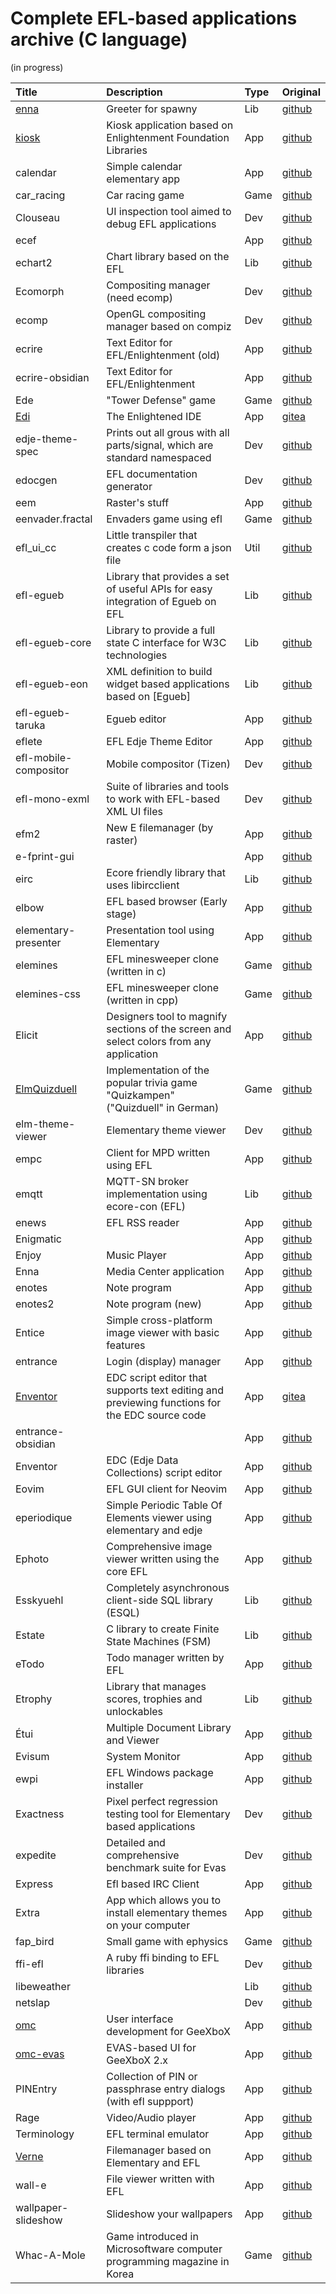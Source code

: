 # Complete EFL-based applications archive (C language)
(in progress)

| Title | Description | Type | Original |
| :-----------|:---------------|:-----------|:------------
| [enna](https://github.com/efl-dev/enna)          | Greeter for spawny | Lib | [github](https://github.com/enna-project/enna) |
| [kiosk](https://github.com/efl-dev/kiosk) 		    | Kiosk application based on Enlightenment Foundation Libraries | App | [github](https://github.com/leiflm/bksystem) |
| calendar 		    | Simple calendar elementary app | App | [github]() |
| car_racing 		| Car racing game | Game | [github]() |
| Clouseau 		    | UI inspection tool aimed to debug EFL applications | Dev | [github]() |
| ecef 			    | | App | [github]() |
| echart2 		    | Chart library based on the EFL | Lib | [github]() |
| Ecomorph 		    | Compositing manager (need ecomp) | Dev | [github]() |
| ecomp 			| OpenGL compositing manager based on compiz | Dev | [github]() |
| ecrire 			| Text Editor for EFL/Enlightenment (old) | App | [github]() |
| ecrire-obsidian 	| Text Editor for EFL/Enlightenment | App | [github]() |
| Ede 			    | "Tower Defense" game | Game | [github]() |
| [Edi](https://github.com/efl-dev/edi) 			    | The Enlightened IDE | App | [gitea](https://git.enlightenment.org/enlightenment/edi) |
| edje-theme-spec 	| Prints out all grous with all parts/signal, which are standard namespaced | Dev | [github]() |
| edocgen			| EFL documentation generator | Dev | [github]() |
| eem 			    | Raster's stuff | App | [github]() |
| eenvader.fractal 	| Envaders game using efl | Game | [github]() |
| efl_ui_cc 		| Little transpiler that creates c code form a json file | Util | [github]() |
| efl-egueb 		| Library that provides a set of useful APIs for easy integration of Egueb on EFL | Lib | [github]() |
| efl-egueb-core 	| Library to provide a full state C interface for W3C technologies | Lib | [github]() |
| efl-egueb-eon 	| XML definition to build widget based applications based on [Egueb] | Lib | [github]() |
| efl-egueb-taruka 	| Egueb editor | App | [github]() |
| eflete 			| EFL Edje Theme Editor | App | [github]() |
| efl-mobile-compositor | Mobile compositor (Tizen) | Dev | [github]() |
| efl-mono-exml 	| Suite of libraries and tools to work with EFL-based XML UI files | Dev | [github]() |
| efm2 			    | New E filemanager (by raster) | App | [github]() |
| e-fprint-gui 		| | App | [github]() |
| eirc 			    | Ecore friendly library that uses libircclient | Lib | [github]() |
| elbow 			| EFL based browser (Early stage) | App | [github]() |
| elementary-presenter | Presentation tool using Elementary | App | [github]() |
| elemines          | EFL minesweeper clone (written in c) | Game | [github]() |
| elemines-css      | EFL minesweeper clone (written in cpp) | Game | [github]() |
| Elicit 			| Designers tool to magnify sections of the screen and select colors from any application | App | [github]() |
| [ElmQuizduell](https://github.com/efl-dev/ElmQuizduell) 		| Implementation of the popular trivia game "Quizkampen" ("Quizduell" in German) | Game | [github](https://github.com/leiflm/ElmQuizduell) |
| elm-theme-viewer 	| Elementary theme viewer | Dev | [github]() |
| empc			    | Client for MPD written using EFL | App | [github]() |
| emqtt 			| MQTT-SN broker implementation using ecore-con (EFL)  | Lib | [github]() |
| enews 			| EFL RSS reader | App | [github]() |
| Enigmatic 		| | App | [github]() |
| Enjoy 			| Music Player | App | [github]() |
| Enna 			    | Media Center application | App | [github]() |
| enotes 			| Note program | App | [github]() |
| enotes2 		    | Note program (new) | App | [github]() |
| Entice 			| Simple cross-platform image viewer with basic features | App | [github]() |
| entrance 		    | Login (display) manager | App | [github]() |
| [Enventor](https://github.com/efl-dev/enventor) 		    | EDC script editor that supports text editing and previewing functions for the EDC source code | App | [gitea](https://git.enlightenment.org/enlightenment/enventor) |
| entrance-obsidian |  | App | [github]() |
| Enventor 		    | EDC (Edje Data Collections) script editor | App | [github]() |
| Eovim 			| EFL GUI client for Neovim | App | [github]() |
| eperiodique		| Simple Periodic Table Of Elements viewer using elementary and edje | App | [github]() |
| Ephoto 			| Comprehensive image viewer written using the core EFL | App | [github]() |
| Esskyuehl			| Completely asynchronous client-side SQL library (ESQL) | Lib | [github]() |
| Estate 			| C library to create Finite State Machines (FSM) | Lib | [github]() |
| eTodo 			| Todo manager written by EFL | App | [github]() |
| Etrophy 		    | Library that manages scores, trophies and unlockables | Lib | [github]() |
| Étui 			    | Multiple Document Library and Viewer | App | [github]() |
| Evisum 			| System Monitor | App | [github]() |
| ewpi 			    | EFL Windows package installer | App | [github]() |
| Exactness 		| Pixel perfect regression testing tool for Elementary based applications | Dev | [github]() |
| expedite 		    | Detailed and comprehensive benchmark suite for Evas | Dev | [github]() |
| Express 		    | Efl based IRC Client | App | [github]() |
| Extra 			| App which allows you to install elementary themes on your computer | App | [github]() |
| fap_bird 		    | Small game with ephysics | Game | [github]() |
| ffi-efl 		    | A ruby ffi binding to EFL libraries | Dev | [github]() |
| libeweather 		| | Lib | [github]() |
| netslap 		    | | Dev | [github]() |
| [omc](https://github.com/efl-dev/omc) 		    | User interface development for GeeXboX | App | [github](https://github.com/GeeXboX/omc) |
| [omc-evas](https://github.com/efl-dev/omc-evas) 		    | EVAS-based UI for GeeXboX 2.x | App | [github](https://github.com/GeeXboX/omc-evas) |
| PINEntry 		    | Collection of PIN or passphrase entry dialogs (with efl suppport) | App | [github]() |
| Rage 			    | Video/Audio player | App | [github]() |
| Terminology 		| EFL terminal emulator | App | [github]() |
| [Verne](https://github.com/efl-dev/verne) 			| Filemanager based on Elementary and EFL | App | [github](https://github.com/marcelhollerbach/verne) |
| wall-e 			| File viewer written with EFL | App | [github]() |
| wallpaper-slideshow | Slideshow your wallpapers | App | [github]() |
| Whac-A-Mole 		| Game introduced in Microsoftware computer programming magazine in Korea | Game | [github]() |
